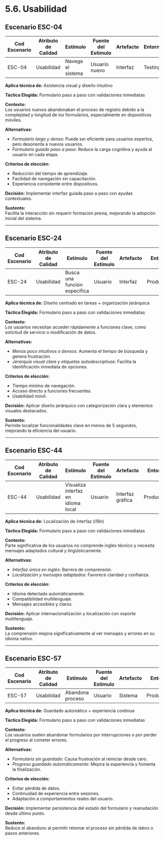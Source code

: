 # 5.6. Usabilidad

## Escenario ESC-04

| Cod Escenario | Atributo de Calidad | Estímulo          | Fuente del Estímulo | Artefacto | Entorno | Respuesta                       | Medida de Respuesta        |
| ------------- | ------------------- | ----------------- | ------------------- | --------- | ------- | ------------------------------- | -------------------------- |
| ESC-04        | Usabilidad          | Navega el sistema | Usuario nuevo       | Interfaz  | Testing | Usa el sistema sin capacitación | Tiempo de aprendizaje nulo |

**Aplica técnica de:** Asistencia visual y diseño intuitivo

**Táctica Elegida:** Formulario paso a paso con validaciones inmediatas

**Contexto:**  
Los usuarios nuevos abandonaban el proceso de registro debido a la complejidad y longitud de los formularios, especialmente en dispositivos móviles.

**Alternativas:**

- _Formulario largo y denso_: Puede ser eficiente para usuarios expertos, pero desorienta a nuevos usuarios.
- _Formulario guiado paso a paso_: Reduce la carga cognitiva y ayuda al usuario en cada etapa.

**Criterios de elección:**

- Reducción del tiempo de aprendizaje.
- Facilidad de navegación sin capacitación.
- Experiencia consistente entre dispositivos.

**Decisión:** Implementar interfaz guiada paso a paso con ayudas contextuales.

**Sustento:**  
Facilita la interacción sin requerir formación previa, mejorando la adopción inicial del sistema.

---

## Escenario ESC-24

| Cod Escenario | Atributo de Calidad | Estímulo                     | Fuente del Estímulo | Artefacto | Entorno    | Respuesta                 | Medida de Respuesta             |
| ------------- | ------------------- | ---------------------------- | ------------------- | --------- | ---------- | ------------------------- | ------------------------------- |
| ESC-24        | Usabilidad          | Busca una función específica | Usuario             | Interfaz  | Producción | Encuentra en < 5 segundos | Tiempo de búsqueda < 5 segundos |

**Aplica técnica de:** Diseño centrado en tareas + organización jerárquica

**Táctica Elegida:** Formulario paso a paso con validaciones inmediatas

**Contexto:**  
Los usuarios necesitan acceder rápidamente a funciones clave, como solicitud de servicio o modificación de datos.

**Alternativas:**

- _Menús poco intuitivos o densos_: Aumenta el tiempo de búsqueda y genera frustración.
- _Jerarquía visual clara y etiquetas autodescriptivas_: Facilita la identificación inmediata de opciones.

**Criterios de elección:**

- Tiempo mínimo de navegación.
- Acceso directo a funciones frecuentes.
- Usabilidad móvil.

**Decisión:** Aplicar diseño jerárquico con categorización clara y elementos visuales destacados.

**Sustento:**  
Permite localizar funcionalidades clave en menos de 5 segundos, mejorando la eficiencia del usuario.

---

## Escenario ESC-44

| Cod Escenario | Atributo de Calidad | Estímulo                           | Fuente del Estímulo | Artefacto        | Entorno    | Respuesta              | Medida de Respuesta   |
| ------------- | ------------------- | ---------------------------------- | ------------------- | ---------------- | ---------- | ---------------------- | --------------------- |
| ESC-44        | Usabilidad          | Visualiza interfaz en idioma local | Usuario             | Interfaz gráfica | Producción | Comprende los mensajes | Idioma local aplicado |

**Aplica técnica de:** Localización de interfaz (i18n)

**Táctica Elegida:** Formulario paso a paso con validaciones inmediatas

**Contexto:**  
Parte significativa de los usuarios no comprende inglés técnico y necesita mensajes adaptados cultural y lingüísticamente.

**Alternativas:**

- _Interfaz única en inglés_: Barrera de comprensión.
- _Localización y mensajes adaptados_: Favorece claridad y confianza.

**Criterios de elección:**

- Idioma detectado automáticamente.
- Compatibilidad multilenguaje.
- Mensajes accesibles y claros.

**Decisión:** Aplicar internacionalización y localización con soporte multilenguaje.

**Sustento:**  
La comprensión mejora significativamente al ver mensajes y errores en su idioma nativo.

---

## Escenario ESC-57

| Cod Escenario | Atributo de Calidad | Estímulo         | Fuente del Estímulo | Artefacto | Entorno    | Respuesta                       | Medida de Respuesta     |
| ------------- | ------------------- | ---------------- | ------------------- | --------- | ---------- | ------------------------------- | ----------------------- |
| ESC-57        | Usabilidad          | Abandona proceso | Usuario             | Sistema   | Producción | Guarda progreso automáticamente | Reanudación sin pérdida |

**Aplica técnica de:** Guardado automático + experiencia continua

**Táctica Elegida:** Formulario paso a paso con validaciones inmediatas

**Contexto:**  
Los usuarios suelen abandonar formularios por interrupciones o por perder el progreso al cometer errores.

**Alternativas:**

- _Formulario sin guardado_: Causa frustración al reiniciar desde cero.
- _Progreso guardado automáticamente_: Mejora la experiencia y fomenta la finalización.

**Criterios de elección:**

- Evitar pérdida de datos.
- Continuidad de experiencia entre sesiones.
- Adaptación a comportamientos reales del usuario.

**Decisión:** Implementar persistencia del estado del formulario y reanudación desde último punto.

**Sustento:**  
Reduce el abandono al permitir retomar el proceso sin pérdida de datos o pasos anteriores.

